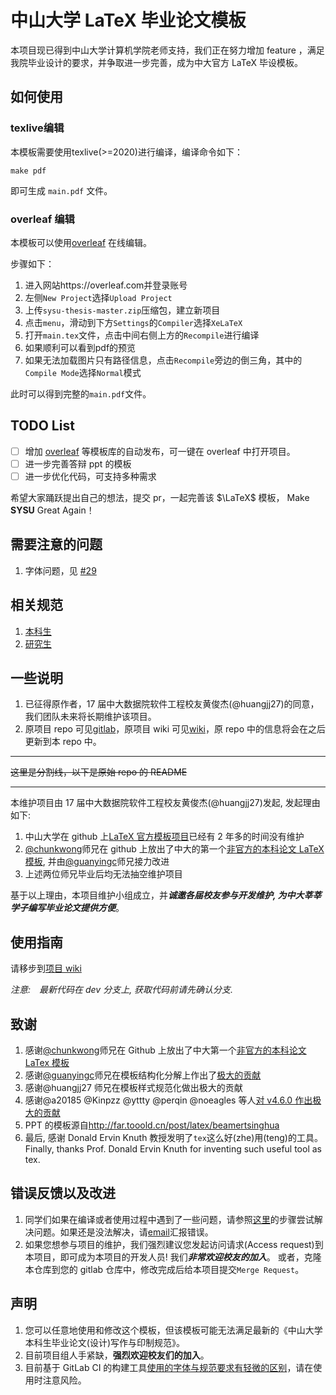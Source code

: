 # 中山大学 LaTeX 毕业论文模板

本项目现已得到中山大学计算机学院老师支持，我们正在努力增加 feature ，满足我院毕业设计的要求，并争取进一步完善，成为中大官方 LaTeX 毕设模板。

## 如何使用

### texlive编辑

本模板需要使用texlive(>=2020)进行编译，编译命令如下：

```
make pdf
```

即可生成 `main.pdf` 文件。



### overleaf 编辑

本模板可以使用[overleaf](https://www.overleaf.com/) 在线编辑。

步骤如下：

1. 进入网站https://overleaf.com并登录账号
2. 左侧`New Project`选择`Upload Project`
3. 上传`sysu-thesis-master.zip`压缩包，建立新项目
4. 点击`menu`，滑动到下方`Settings`的`Compiler`选择`XeLaTeX`
5. 打开`main.tex`文件，点击中间右侧上方的`Recompile`进行编译
6. 如果顺利可以看到pdf的预览
7. 如果无法加载图片只有路径信息，点击`Recompile`旁边的倒三角，其中的`Compile Mode`选择`Normal`模式

此时可以得到完整的`main.pdf`文件。



## TODO List

- [ ] 增加 [overleaf](https://www.overleaf.com/) 等模板库的自动发布，可一键在 overleaf 中打开项目。
- [ ] 进一步完善答辩 ppt 的模板
- [ ] 进一步优化代码，可支持多种需求

希望大家踊跃提出自己的想法，提交 pr，一起完善该 $\LaTeX$ 模板， Make **SYSU** Great Again！

## 需要注意的问题

1. 字体问题，见 [#29](https://github.com/SYSU-SCC/sysu-thesis/issues/29)



## 相关规范

1. [本科生](./specifications/附件1.中山大学本科生毕业论文（设计）写作与印制规范.doc)
2. [研究生](http://graduate.sysu.edu.cn/rules)

## 一些说明

1. 已征得原作者，17 届中大数据院软件工程校友黄俊杰(@huangjj27)的同意，我们团队未来将长期维护该项目。
2. 原项目 repo 可见[gitlab](https://gitlab.com/sysu-gitlab/latex-group/thesis)，原项目 wiki 可见[wiki](https://gitlab.com/sysu-gitlab/latex-group/thesis/-/wikis/home)，原 repo 中的信息将会在之后更新到本 repo 中。

---

~~这里是分割线，以下是原始 repo 的 README~~

---

本维护项目由 17 届中大数据院软件工程校友黄俊杰(@huangjj27)发起, 发起理由如下:

1. 中山大学在 github 上[LaTeX 官方模板项目](http://github.com/sysu/sysuthesis)已经有 2 年多的时间没有维护
1. [@chunkwong](https://github.com/chungkwong)师兄在 github 上放出了中大的第一个[非官方的本科论文 LaTeX 模板](https://github.com/chungkwong/sysu_thesis), 并由[@guanyingc](https://github.com/guanyingc)师兄接力改进
1. 上述两位师兄毕业后均无法抽空维护项目

基于以上理由，本项目维护小组成立，并***诚邀各届校友参与开发维护, 为中大莘莘学子编写毕业论文提供方便***。

## 使用指南

请移步到[项目 wiki](https://gitlab.com/sysu-gitlab/latex-group/thesis/wikis/home)

_注意:　最新代码在 dev 分支上, 获取代码前请先确认分支._

## 致谢

1. 感谢[@chunkwong](https://github.com/chungkwong)师兄在 Github 上放出了中大第一个[非官方的本科论文 LaTex 模板](https://github.com/chungkwong/sysu_thesis)
1. 感谢[@guanyingc](https://github.com/guanyingc)师兄在模板结构化分解上作出了[极大的贡献](https://github.com/guanyingc/SYSU-LaTex-Thesis)
1. 感谢@huangjj27 师兄在模板样式规范化做出极大的贡献
1. 感谢@a20185 @Kinpzz @yttty @perqin @noeagles 等人[对 v4.6.0 作出极大的贡献](https://gitlab.com/sysu-gitlab/latex-group/thesis/merge_requests/32)
1. PPT 的模板源自<http://far.tooold.cn/post/latex/beamertsinghua>
1. 最后, 感谢 Donald Ervin Knuth 教授发明了`tex`这么好(zhe)用(teng)的工具。
   Finally, thanks Prof. Donald Ervin Knuth for inventing such useful tool as tex.

## 错误反馈以及改进

1. 同学们如果在编译或者使用过程中遇到了一些问题，请参照[这里](ihttps://github.com/ryanhanwu/How-To-Ask-Questions-The-Smart-Way)的步骤尝试解决问题。如果还是没法解决，请[email](mailto:incoming+sysu-gitlab/latex-group/thesis@gitlab.com)汇报错误。
1. 如果您想参与项目的维护，我们强烈建议您发起访问请求(Access request)到本项目，即可成为本项目的开发人员! 我们***非常欢迎校友的加入***。
   或者，克隆本仓库到您的 gitlab 仓库中，修改完成后给本项目提交`Merge Request`。

## 声明

1. 您可以任意地使用和修改这个模板，但该模板可能无法满足最新的《中山大学本科生毕业论文(设计)写作与印制规范》。
1. 目前项目组人手紧缺，**强烈欢迎校友们的加入**。
1. 目前基于 GitLab CI 的构建工具[使用的字体与规范要求有轻微的区别](https://gitlab.com/sysu-gitlab/latex-group/thesis/merge_requests/29#note_66184589)，请在使用时注意风险。
